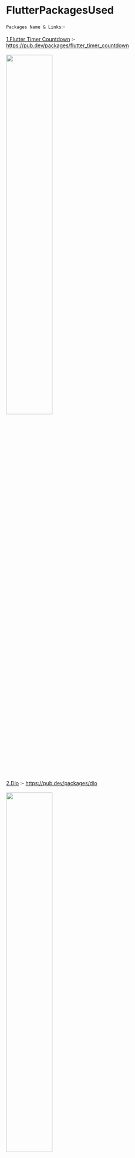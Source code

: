 # FlutterPackagesUsed

`Packages Name & Links`:- <br><br>
[1.Flutter Timer Countdown](https://pub.dev/packages/flutter_timer_countdown)        :- https://pub.dev/packages/flutter_timer_countdown <br><br>
<img src="https://i.ibb.co/fNYsJKd/timer-description.gif" width=50% height=50%><br><br>
[2.Dio](https://pub.dev/packages/dio)        :- https://pub.dev/packages/dio <br><br>
<img src="https://i.ibb.co/rtdjrqV/flutter-dio-http-client.png" width=50% height=50%><br><br>
[3.Font Awesome Flutter](https://pub.dev/packages/font_awesome_flutter)        :-https://pub.dev/packages/font_awesome_flutter<br><br>
<img src="https://i.ibb.co/C8bhvMp/maxresdefault.jpg" width=50% height=50%><br>
[4.In App_Update ](https://pub.dev/packages/in_app_update)        :- https://pub.dev/packages/flutter_timer_countdown <br><br>
<img src="https://i.ibb.co/nPg8F5X/Screenshot-2023-03-15-16-44-42-37-b5a5c5cb02ca09c784c5d88160e2ec24-1.jpg" width=50% height=20%><img src="https://i.ibb.co/WFjqVhr/Screenshot-2023-03-15-16-48-34-67-b5a5c5cb02ca09c784c5d88160e2ec24-1.jpg" width=50% height=20%><br><br>

